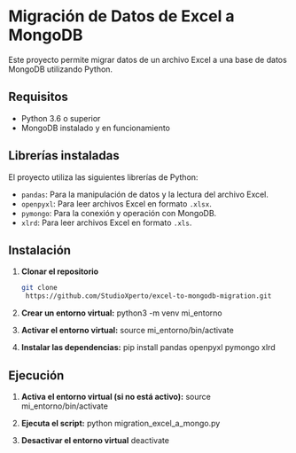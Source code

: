 # Migración de Datos de Excel a MongoDB

Este proyecto permite migrar datos de un archivo Excel a una base de datos MongoDB utilizando Python.

## Requisitos

- Python 3.6 o superior
- MongoDB instalado y en funcionamiento

## Librerías instaladas

El proyecto utiliza las siguientes librerías de Python:

- `pandas`: Para la manipulación de datos y la lectura del archivo Excel.
- `openpyxl`: Para leer archivos Excel en formato `.xlsx`.
- `pymongo`: Para la conexión y operación con MongoDB.
- `xlrd`: Para leer archivos Excel en formato `.xls`.

## Instalación

1. **Clonar el repositorio**

   ```bash
   git clone
    https://github.com/StudioXperto/excel-to-mongodb-migration.git

2. **Crear un entorno virtual:**
  python3 -m venv mi_entorno

3. **Activar el entorno virtual:**
  source mi_entorno/bin/activate

4. **Instalar las dependencias:**
  pip install pandas openpyxl pymongo xlrd



## Ejecución

1. **Activa el entorno virtual (si no está activo):**
  source mi_entorno/bin/activate

2. **Ejecuta el script:**
  python migration_excel_a_mongo.py


3. **Desactivar el entorno virtual**
deactivate
